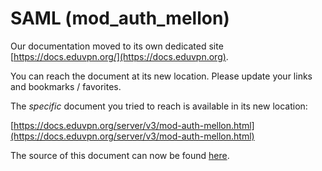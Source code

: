 # SAML (mod_auth_mellon)
    
Our documentation moved to its own dedicated site 
[https://docs.eduvpn.org/](https://docs.eduvpn.org).

You can reach the document at its new location. Please update your links and 
bookmarks / favorites.

The _specific_ document you tried to reach is available in its new location:

[https://docs.eduvpn.org/server/v3/mod-auth-mellon.html](https://docs.eduvpn.org/server/v3/mod-auth-mellon.html)

The source of this document can now be found [here](https://codeberg.org/eduVPN/documentation/src/branch/v3/mod-auth-mellon.md).
